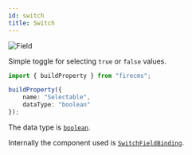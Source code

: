 ```yaml
---
id: switch
title: Switch
---
```


![Field](/img/fields/Switch.png)

Simple toggle for selecting `true` or `false` values.

```typescript jsx
import { buildProperty } from "firecms";

buildProperty({
    name: "Selectable",
    dataType: "boolean"
});
```

The data type is [`boolean`](../config/boolean).

Internally the component used
is [`SwitchFieldBinding`](../../api/variables/SwitchFieldBinding).

